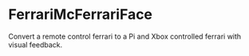 # FerrariMcFerrariFace
Convert a remote control ferrari to a Pi and Xbox controlled ferrari with visual feedback.
